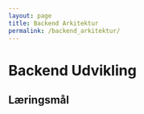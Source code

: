 ```yaml
---
layout: page
title: Backend Arkitektur
permalink: /backend_arkitektur/
---
```

# Backend Udvikling

## Læringsmål